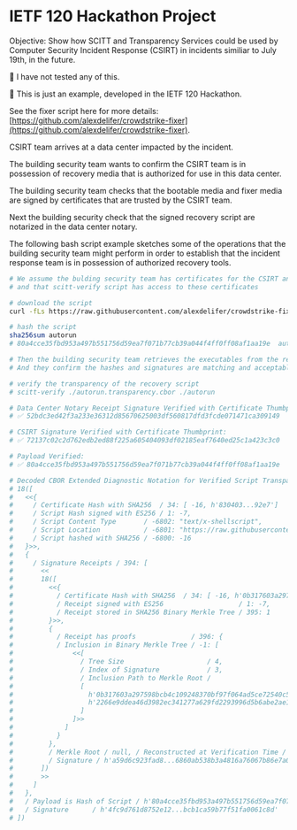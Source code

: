 # IETF 120 Hackathon Project

Objective: Show how SCITT and Transparency Services could be used by Computer Security Incident Response (CSIRT) in incidents similiar to July 19th, in the future.

🚧 I have not tested any of this.

🚧 This is just an example, developed in the IETF 120 Hackathon.

See the fixer script here for more details: [https://github.com/alexdelifer/crowdstrike-fixer](https://github.com/alexdelifer/crowdstrike-fixer).

CSIRT team arrives at a data center impacted by the incident.

The building security team wants to confirm the CSIRT team is in possession of recovery media that is authorized for use in this data center.

The building security team checks that the bootable media and fixer media are signed by certificates that are trusted by the CSIRT team.

Next the building security check that the signed recovery script are notarized in the data center notary. 

The following bash script example sketches some of the operations that the building security team might perform in order to establish that the incident response team is in possession of authorized recovery tools.

```bash
# We assume the bulding security team has certificates for the CSIRT and Data Center Notary,
# and that scitt-verify script has access to these certificates

# download the script
curl -fLs https://raw.githubusercontent.com/alexdelifer/crowdstrike-fixer/main/autorun > autorun

# hash the script
sha256sum autorun
# 80a4cce35fbd953a497b551756d59ea7f071b77cb39a044f4ff0ff08af1aa19e  autorun

# Then the building security team retrieves the executables from the recover media
# And they confirm the hashes and signatures are matching and acceptable...

# verify the transparency of the recovery script
# scitt-verify ./autorun.transparency.cbor ./autorun

# Data Center Notary Receipt Signature Verified with Certificate Thumbprint:
# ✅ 52bdc3ed42f3a233e36312d85670625003df560817dfd3fcde071471ca309149 

# CSIRT Signature Verified with Certificate Thumbprint:
# ✅ 72137c02c2d762edb2ed88f225a605404093df02185eaf7640ed25c1a423c3c0 

# Payload Verified:
# ✅ 80a4cce35fbd953a497b551756d59ea7f071b77cb39a044f4ff0ff08af1aa19e

# Decoded CBOR Extended Diagnostic Notation for Verified Script Transparency
# 18([
#   <<{
#     / Certificate Hash with SHA256  / 34: [ -16, h'830403...92e7']
#     / Script Hash signed with ES256 / 1: -7, 
#     / Script Content Type       / -6802: "text/x-shellscript", 
#     / Script Location           / -6801: "https://raw.githubusercontent.com/alexdelifer/crowdstrike-fixer/main/autorun",
#     / Script hashed with SHA256 / -6800: -16
#   }>>, 
#   {
#     / Signature Receipts / 394: [ 
#       <<
#       18([
#         <<{
#           / Certificate Hash with SHA256  / 34: [ -16, h'0b317603a2975...6abe2ae194']
#           / Receipt signed with ES256                   / 1: -7, 
#           / Receipt stored in SHA256 Binary Merkle Tree / 395: 1
#         }>>, 
#         {
#           / Receipt has proofs              / 396: {
#           / Inclusion in Binary Merkle Tree / -1: [
#               <<[
#                 / Tree Size                     / 4, 
#                 / Index of Signature            / 3, 
#                 / Inclusion Path to Merkle Root / 
#                 [
#                   h'0b317603a297598bcb4c109248370bf97f064ad5ce72540c51ef074cf65d1ea6', 
#                   h'2266e9ddea46d3982ec341277a629fd2293996d5b6abe2ae19431821f94e92e7'
#                 ]
#               ]>>
#             ]
#           }
#         }, 
#         / Merkle Root / null, / Reconstructed at Verification Time /
#         / Signature / h'a59d6c923fad8...6860ab538b3a4816a76067b86e7a099'
#       ])
#       >>
#     ]
#   }, 
#   / Payload is Hash of Script / h'80a4cce35fbd953a497b551756d59ea7f071b77cb39a044f4ff0ff08af1aa19e',
#   / Signature      / h'4fc9d761d8752e12...bcb1ca59b77f51fa0061c8d'
# ])
```
